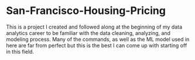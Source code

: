 # San-Francisco-Housing-Pricing

This is a project I created and followed along at the beginning of my data analytics career to be familiar with the data cleaning, analyzing, and modeling process. Many of the commands, as well as the ML model used in here are far from perfect but this is the best I can come up with starting off in this field.
